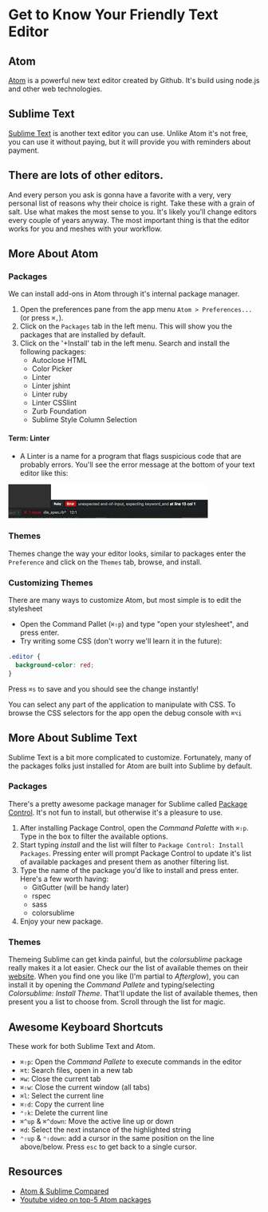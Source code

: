 # Get to Know Your Friendly Text Editor

## Atom
[Atom](https://atom.io/) is a powerful new text editor created by Github. It's build using node.js and other web technologies.

## Sublime Text
[Sublime Text](https://www.sublimetext.com/) is another text editor you can use.  Unlike Atom it's not free, you can use it without paying, but it will provide you with reminders about payment.  

## There are lots of other editors.
And every person you ask is gonna have a favorite with a very, very personal list of reasons why their choice is right. Take these with a grain of salt. Use what makes the most sense to you. It's likely you'll change editors every couple of years anyway.  The most important thing is that the editor works for you and meshes with your workflow.  

## More About Atom
### Packages
We can install add-ons in Atom through it's internal package manager.

1. Open the preferences pane from the app menu `Atom > Preferences...` (or press `⌘,`).
2. Click on the `Packages` tab in the left menu. This will show you the packages that are installed by default.
3. Click on the '+Install' tab in the left menu. Search and install the following packages:
    - Autoclose HTML
    - Color Picker
    - Linter
    - Linter jshint
    - Linter ruby
    - Linter CSSlint
    - Zurb Foundation
    - Sublime Style Column Selection  
    

#### Term:  Linter

*  A Linter is a name for a program that flags suspicious code that are probably errors.  You'll see the error message at the bottom of your text editor like this:

![Linter Error Msg](images/linter.png "Linter Error Message")




### Themes
Themes change the way your editor looks, similar to packages
enter the `Preference` and click on the `Themes` tab, browse, and install.

### Customizing Themes
There are many ways to customize Atom, but most simple is to edit the stylesheet

- Open the Command Pallet (`⌘⇧p`) and type "open your stylesheet", and press enter.
- Try writing some CSS (don't worry we'll learn it in the future):

```css
.editor {
  background-color: red;
}
```

Press `⌘s` to save and you should see the change instantly!

You can select any part of the application to manipulate with CSS.
To browse the CSS selectors for the app open the debug console with `⌘⌥i`

## More About Sublime Text
Sublime Text is a bit more complicated to customize. Fortunately, many of the packages folks just installed for Atom are built into Sublime by default.

### Packages
There's a pretty awesome package manager for Sublime called [Package Control](https://packagecontrol.io/installation). It's not fun to install, but otherwise it's a pleasure to use.

1. After installing Package Control, open the _Command Palette_ with `⌘⇧p`. Type in the box to filter the available options.
2. Start typing _install_ and the list will filter to `Package Control: Install Packages`. Pressing enter will prompt Package Control to update it's list of available packages and present them as another filtering list.
3. Type the name of the package you'd like to install and press enter. Here's a few worth having:
    - GitGutter (will be handy later)
    - rspec
    - sass
    - colorsublime
4. Enjoy your new package.

### Themes
Themeing Sublime can get kinda painful, but the _colorsublime_ package really makes it a lot easier. Check our the list of available themes on their [website](http://colorsublime.com/). When you find one you like (I'm partial to _Afterglow_), you can install it by opening the _Command Pallete_ and typing/selecting _Colorsublime: Install Theme_. That'll update the list of available themes, then present you a list to choose from. Scroll through the list for magic.

## Awesome Keyboard Shortcuts
These work for both Sublime Text and Atom.

- `⌘⇧p`: Open the _Command Pallete_ to execute commands in the editor
- `⌘t`: Search files, open in a new tab
- `⌘w`: Close the current tab
- `⌘⇧w`: Close the current window (all tabs)
- `⌘l`: Select the current line
- `⌘⇧d`: Copy the current line
- `⌃⇧k`: Delete the current line
- `⌘^up` & `⌘^down`: Move the active line up or down
- `⌘d`: Select the next instance of the highlighted string
- `⌃⇧up` & `⌃⇧down`: add a cursor in the same position on the line above/below. Press `esc` to get back to a single cursor.

## Resources
-  [Atom & Sublime Compared](https://www.codementor.io/mattgoldspink/best-text-editor-atom-sublime-vim-visual-studio-code-du10872i7)
-  [Youtube video on top-5 Atom packages](https://www.youtube.com/watch?v=DmKNDxlNLoE)
